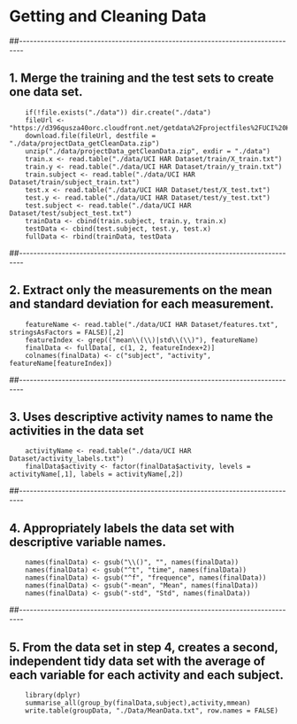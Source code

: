 # Getting and Cleaning Data

##-------------------------------------------------------------------------------
## 1. Merge the training and the test sets to create one data set.
        if(!file.exists("./data")) dir.create("./data")
        fileUrl <- "https://d396qusza40orc.cloudfront.net/getdata%2Fprojectfiles%2FUCI%20HAR%20Dataset.zip"
        download.file(fileUrl, destfile = "./data/projectData_getCleanData.zip")
        unzip("./data/projectData_getCleanData.zip", exdir = "./data")
        train.x <- read.table("./data/UCI HAR Dataset/train/X_train.txt")
        train.y <- read.table("./data/UCI HAR Dataset/train/y_train.txt")
        train.subject <- read.table("./data/UCI HAR Dataset/train/subject_train.txt")
        test.x <- read.table("./data/UCI HAR Dataset/test/X_test.txt")
        test.y <- read.table("./data/UCI HAR Dataset/test/y_test.txt")
        test.subject <- read.table("./data/UCI HAR Dataset/test/subject_test.txt")
        trainData <- cbind(train.subject, train.y, train.x)
        testData <- cbind(test.subject, test.y, test.x)
        fullData <- rbind(trainData, testData
                  
##-------------------------------------------------------------------------------
## 2. Extract only the measurements on the mean and standard deviation for each measurement. 
        featureName <- read.table("./data/UCI HAR Dataset/features.txt", stringsAsFactors = FALSE)[,2]
        featureIndex <- grep(("mean\\(\\)|std\\(\\)"), featureName)
        finalData <- fullData[, c(1, 2, featureIndex+2)]
        colnames(finalData) <- c("subject", "activity", featureName[featureIndex])

##-------------------------------------------------------------------------------
## 3. Uses descriptive activity names to name the activities in the data set
        activityName <- read.table("./data/UCI HAR Dataset/activity_labels.txt")
        finalData$activity <- factor(finalData$activity, levels = activityName[,1], labels = activityName[,2])

##-------------------------------------------------------------------------------
## 4. Appropriately labels the data set with descriptive variable names.
        names(finalData) <- gsub("\\()", "", names(finalData))
        names(finalData) <- gsub("^t", "time", names(finalData))
        names(finalData) <- gsub("^f", "frequence", names(finalData))
        names(finalData) <- gsub("-mean", "Mean", names(finalData))
        names(finalData) <- gsub("-std", "Std", names(finalData))

##-------------------------------------------------------------------------------
## 5. From the data set in step 4, creates a second, independent tidy data set with the average of each variable for each activity and each subject.
        library(dplyr)
        summarise_all(group_by(finalData,subject),activity,mmean)
        write.table(groupData, "./Data/MeanData.txt", row.names = FALSE)
    
